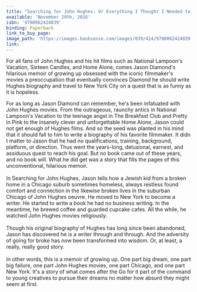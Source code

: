 ```yaml
---
title: "Searching for John Hughes: Or Everything I Thought I Needed to Know about Life I Learned from Watching '80s Movies"
available: 'November 29th, 2016'
isbn: '9780062424839'
binding: Paperback
link_to_buy_page:
image_path: 'https://images.booksense.com/images/839/424/9780062424839.jpg'
link:
---
```



For all fans of John Hughes and his hit films such as National Lampoon's Vacation, Sixteen Candles, and Home Alone, comes Jason Diamond's hilarious memoir of growing up obsessed with the iconic filmmaker's movies a preoccupation that eventually convinces Diamond he should write Hughes biography and travel to New York City on a quest that is as funny as it is hopeless.

For as long as Jason Diamond can remember, he's been infatuated with John Hughes movies. From the outrageous, raunchy antics in National Lampoon's Vacation to the teenage angst in The Breakfast Club and Pretty in Pink to the insanely clever and unforgettable Home Alone, Jason could not get enough of Hughes films. And so the seed was planted in his mind that it should fall to him to write a biography of his favorite filmmaker. It didn t matter to Jason that he had no qualifications, training, background, platform, or direction. Thus went the years-long, delusional, earnest, and assiduous quest to reach his goal. But no book came out of these years, and no book will. What he did get was a story that fills the pages of this unconventional, hilarious memoir.&nbsp;
<br>
<br>In Searching for John Hughes, Jason tells how a Jewish kid from a broken home in a Chicago suburb sometimes homeless, always restless found comfort and connection in the likewise broken lives in the suburban Chicago of John Hughes oeuvre. He moved to New York to become a writer. He started to write a book he had no business writing. In the meantime, he brewed coffee and guarded cupcake cafes. All the while, he watched John Hughes movies religiously.
<br>
<br>Though his original biography of Hughes has long since been abandoned, Jason has discovered he is a writer through and through. And the adversity of going for broke has now been transformed into wisdom. Or, at least, a really, really good story.&nbsp;
<br>
<br>In other words, this is a memoir of growing up. One part big dream, one part big failure, one part John Hughes movies, one part Chicago, and one part New York. It's a story of what comes after the Go for it part of the command to young creatives to pursue their dreams no matter how absurd they might seem at first.&nbsp;